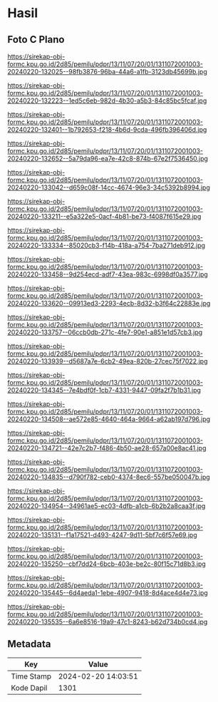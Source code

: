 # Hasil

## Foto C Plano

https://sirekap-obj-formc.kpu.go.id/2d85/pemilu/pdpr/13/11/07/20/01/1311072001003-20240220-132025--98fb3876-96ba-44a6-a1fb-3123db45699b.jpg

https://sirekap-obj-formc.kpu.go.id/2d85/pemilu/pdpr/13/11/07/20/01/1311072001003-20240220-132223--1ed5c6eb-982d-4b30-a5b3-84c85bc5fcaf.jpg

https://sirekap-obj-formc.kpu.go.id/2d85/pemilu/pdpr/13/11/07/20/01/1311072001003-20240220-132401--1b792653-f218-4b6d-9cda-496fb396406d.jpg

https://sirekap-obj-formc.kpu.go.id/2d85/pemilu/pdpr/13/11/07/20/01/1311072001003-20240220-132652--5a79da96-ea7e-42c8-874b-67e2f7536450.jpg

https://sirekap-obj-formc.kpu.go.id/2d85/pemilu/pdpr/13/11/07/20/01/1311072001003-20240220-133042--d659c08f-14cc-4674-96e3-34c5392b8994.jpg

https://sirekap-obj-formc.kpu.go.id/2d85/pemilu/pdpr/13/11/07/20/01/1311072001003-20240220-133211--e5a322e5-0acf-4b81-be73-f4087f615e29.jpg

https://sirekap-obj-formc.kpu.go.id/2d85/pemilu/pdpr/13/11/07/20/01/1311072001003-20240220-133334--85020cb3-f14b-418a-a754-7ba271deb912.jpg

https://sirekap-obj-formc.kpu.go.id/2d85/pemilu/pdpr/13/11/07/20/01/1311072001003-20240220-133458--9d254ecd-adf7-43ea-983c-6998df0a3577.jpg

https://sirekap-obj-formc.kpu.go.id/2d85/pemilu/pdpr/13/11/07/20/01/1311072001003-20240220-133620--09913ed3-2293-4ecb-8d32-b3f64c22883e.jpg

https://sirekap-obj-formc.kpu.go.id/2d85/pemilu/pdpr/13/11/07/20/01/1311072001003-20240220-133757--06ccb0db-271c-4fe7-90e1-a851e1d57cb3.jpg

https://sirekap-obj-formc.kpu.go.id/2d85/pemilu/pdpr/13/11/07/20/01/1311072001003-20240220-133939--d5687a7e-6cb2-49ea-820b-27cec75f7022.jpg

https://sirekap-obj-formc.kpu.go.id/2d85/pemilu/pdpr/13/11/07/20/01/1311072001003-20240220-134345--7e4bdf0f-1cb7-4331-9447-09fa2f7b1b31.jpg

https://sirekap-obj-formc.kpu.go.id/2d85/pemilu/pdpr/13/11/07/20/01/1311072001003-20240220-134508--ae572e85-4640-464a-9664-a62ab197d796.jpg

https://sirekap-obj-formc.kpu.go.id/2d85/pemilu/pdpr/13/11/07/20/01/1311072001003-20240220-134721--42e7c2b7-f486-4b50-ae28-657a00e8ac41.jpg

https://sirekap-obj-formc.kpu.go.id/2d85/pemilu/pdpr/13/11/07/20/01/1311072001003-20240220-134835--d790f782-ceb0-4374-8ec6-557be050047b.jpg

https://sirekap-obj-formc.kpu.go.id/2d85/pemilu/pdpr/13/11/07/20/01/1311072001003-20240220-134954--34961ae5-ec03-4dfb-a1cb-6b2b2a8caa3f.jpg

https://sirekap-obj-formc.kpu.go.id/2d85/pemilu/pdpr/13/11/07/20/01/1311072001003-20240220-135131--f1a17521-d493-4247-9d11-5bf7c6f57e69.jpg

https://sirekap-obj-formc.kpu.go.id/2d85/pemilu/pdpr/13/11/07/20/01/1311072001003-20240220-135250--cbf7dd24-6bcb-403e-be2c-80f15c71d8b3.jpg

https://sirekap-obj-formc.kpu.go.id/2d85/pemilu/pdpr/13/11/07/20/01/1311072001003-20240220-135445--6d4aeda1-1ebe-4907-9418-8d4ace4d4e73.jpg

https://sirekap-obj-formc.kpu.go.id/2d85/pemilu/pdpr/13/11/07/20/01/1311072001003-20240220-135535--6a6e8516-19a9-47c1-8243-b62d734b0cd4.jpg


## Metadata

| Key        | Value               |
| ---------- | ------------------- |
| Time Stamp | 2024-02-20 14:03:51 |
| Kode Dapil | 1301                |



